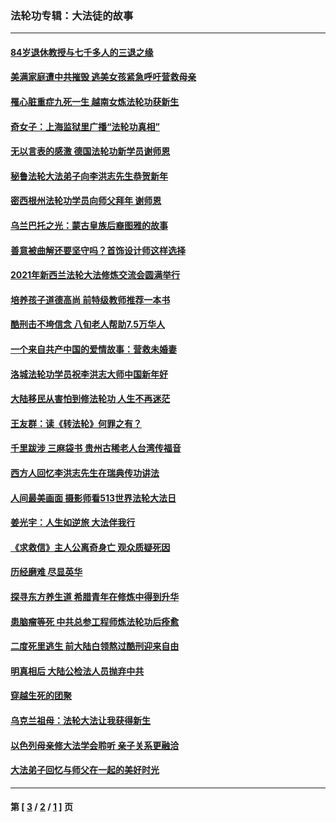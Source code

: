 ### 法轮功专辑：大法徒的故事
---
#### [84岁退休教授与七千多人的三退之缘](../../pages/nf1147481/n13796650.md?09010430) 
#### [美满家庭遭中共摧毁 逃美女孩紧急呼吁营救母亲](../../pages/nf1147481/n13792859.md?09010430) 
#### [罹心脏重症九死一生 越南女炼法轮功获新生](../../pages/nf1147481/n13732766.md?09010430) 
#### [奇女子：上海监狱里广播“法轮功真相”](../../pages/nf1147481/n13726443.md?09010430) 
#### [无以言表的感激 德国法轮功新学员谢师恩](../../pages/nf1147481/n13543790.md?09010430) 
#### [秘鲁法轮大法弟子向李洪志先生恭贺新年](../../pages/nf1147481/n13540182.md?09010430) 
#### [密西根州法轮功学员向师父拜年 谢师恩](../../pages/nf1147481/n13538183.md?09010430) 
#### [乌兰巴托之光：蒙古皇族后裔图雅的故事](../../pages/nf1147481/n13155759.md?09010430) 
#### [善意被曲解还要坚守吗？首饰设计师这样选择](../../pages/nf1147481/n13077575.md?09010430) 
#### [2021年新西兰法轮大法修炼交流会圆满举行](../../pages/nf1147481/n13033149.md?09010430) 
#### [培养孩子道德高尚 前特级教师推荐一本书](../../pages/nf1147481/n12938640.md?09010430) 
#### [酷刑击不垮信念 八旬老人帮助7.5万华人](../../pages/nf1147481/n12880712.md?09010430) 
#### [一个来自共产中国的爱情故事：营救未婚妻](../../pages/nf1147481/n12778386.md?09010430) 
#### [洛城法轮功学员祝李洪志大师中国新年好](../../pages/nf1147481/n12724685.md?09010430) 
#### [大陆移民从害怕到修法轮功 人生不再迷茫](../../pages/nf1147481/n12414325.md?09010430) 
#### [王友群：读《转法轮》何罪之有？](../../pages/nf1147481/n12408647.md?09010430) 
#### [千里跋涉 三麻袋书 贵州古稀老人台湾传福音](../../pages/nf1147481/n12198750.md?09010430) 
#### [西方人回忆李洪志先生在瑞典传功讲法](../../pages/nf1147481/n12099607.md?09010430) 
#### [人间最美画面 摄影师看513世界法轮大法日](../../pages/nf1147481/n12094118.md?09010430) 
#### [姜光宇：人生如逆旅 大法伴我行](../../pages/nf1147481/n12088664.md?09010430) 
#### [《求救信》主人公离奇身亡 观众质疑死因](../../pages/nf1147481/n11845215.md?09010430) 
#### [历经磨难 尽显英华](../../pages/nf1147481/n11723297.md?09010430) 
#### [探寻东方养生道 希腊青年在修炼中得到升华](../../pages/nf1147481/n11494502.md?09010430) 
#### [患脑瘤等死 中共总参工程师炼法轮功后痊愈](../../pages/nf1147481/n11466682.md?09010430) 
#### [二度死里逃生 前大陆白领熬过酷刑迎来自由](../../pages/nf1147481/n11368594.md?09010430) 
#### [明真相后 大陆公检法人员抛弃中共](../../pages/nf1147481/n11358618.md?09010430) 
#### [穿越生死的团聚](../../pages/nf1147481/n11258922.md?09010430) 
#### [乌克兰祖母：法轮大法让我获得新生](../../pages/nf1147481/n11269457.md?09010430) 
#### [以色列母亲修大法学会聆听 亲子关系更融洽](../../pages/nf1147481/n11268195.md?09010430) 
#### [大法弟子回忆与师父在一起的美好时光](../../pages/nf1147481/n11267759.md?09010430) 

---
#### 第 [ [3](./3.md?09010430) / [2](./2.md?09010430) / [1](./1.md?09010430) ] 页
